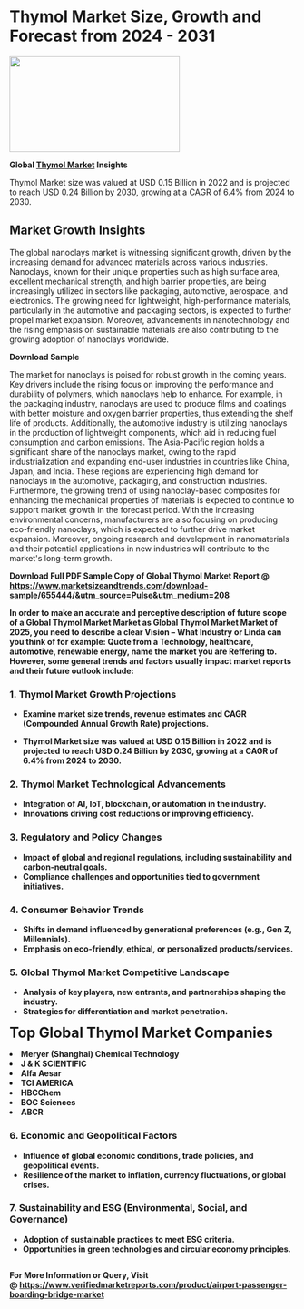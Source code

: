 <H1>Thymol Market Size, Growth and Forecast from 2024 - 2031</H1><img class="aligncenter size-medium wp-image-584254" src="https://thirdeyenews.in/wp-content/uploads/2024/09/Global-Market-Research-300x168.jpeg" alt="" width="300" height="168" /><p><strong>Global&nbsp;<a href="https://www.marketsizeandtrends.com/download-sample/655444/&amp;utm_source=Pulse&amp;utm_medium=208">Thymol Market</a> Insights</strong></p><p>Thymol Market size was valued at USD 0.15 Billion in 2022 and is projected to reach USD 0.24 Billion by 2030, growing at a CAGR of 6.4% from 2024 to 2030.</p><p><h2>Market Growth Insights</h2> <p>The global nanoclays market is witnessing significant growth, driven by the increasing demand for advanced materials across various industries. Nanoclays, known for their unique properties such as high surface area, excellent mechanical strength, and high barrier properties, are being increasingly utilized in sectors like packaging, automotive, aerospace, and electronics. The growing need for lightweight, high-performance materials, particularly in the automotive and packaging sectors, is expected to further propel market expansion. Moreover, advancements in nanotechnology and the rising emphasis on sustainable materials are also contributing to the growing adoption of nanoclays worldwide.</p> <p><strong>Download Sample</strong></p> <p>The market for nanoclays is poised for robust growth in the coming years. Key drivers include the rising focus on improving the performance and durability of polymers, which nanoclays help to enhance. For example, in the packaging industry, nanoclays are used to produce films and coatings with better moisture and oxygen barrier properties, thus extending the shelf life of products. Additionally, the automotive industry is utilizing nanoclays in the production of lightweight components, which aid in reducing fuel consumption and carbon emissions. The Asia-Pacific region holds a significant share of the nanoclays market, owing to the rapid industrialization and expanding end-user industries in countries like China, Japan, and India. These regions are experiencing high demand for nanoclays in the automotive, packaging, and construction industries. Furthermore, the growing trend of using nanoclay-based composites for enhancing the mechanical properties of materials is expected to continue to support market growth in the forecast period. With the increasing environmental concerns, manufacturers are also focusing on producing eco-friendly nanoclays, which is expected to further drive market expansion. Moreover, ongoing research and development in nanomaterials and their potential applications in new industries will contribute to the market's long-term growth.</p> <p><strong></p><p><span class=""><strong>Download Full PDF Sample Copy of Global Thymol Market Report</strong> @ <a href="https://www.marketsizeandtrends.com/download-sample/655444/&amp;utm_source=Pulse&amp;utm_medium=208" target="_blank">https://www.marketsizeandtrends.com/download-sample/655444/&amp;utm_source=Pulse&amp;utm_medium=208</a></span></p><p>In order to make an accurate and perceptive description of future scope of a Global&nbsp;Thymol Market Market as Global&nbsp;Thymol Market Market of 2025, you need to describe a clear Vision &ndash; What Industry or Linda can you think of for example: Quote from a Technology, healthcare, automotive, renewable energy, name the market you are Reffering to. However, some general trends and factors usually impact market reports and their future outlook include:</p><h3>1.&nbsp;<strong>Thymol Market Growth Projections</strong></h3><ul><li>Examine market size trends, revenue estimates and CAGR (Compounded Annual Growth Rate) projections.</li><li><p>Thymol Market size was valued at USD 0.15 Billion in 2022 and is projected to reach USD 0.24 Billion by 2030, growing at a CAGR of 6.4% from 2024 to 2030.</p></li></ul><h3>2.&nbsp;<strong>Thymol Market Technological Advancements</strong></h3><ul><li>Integration of AI, IoT, blockchain, or automation in the industry.</li><li>Innovations driving cost reductions or improving efficiency.</li></ul><h3>3.&nbsp;<strong>Regulatory and Policy Changes</strong></h3><ul><li>Impact of global and regional regulations, including sustainability and carbon-neutral goals.</li><li>Compliance challenges and opportunities tied to government initiatives.</li></ul><h3>4.&nbsp;<strong>Consumer Behavior Trends</strong></h3><ul><li>Shifts in demand influenced by generational preferences (e.g., Gen Z, Millennials).</li><li>Emphasis on eco-friendly, ethical, or personalized products/services.</li></ul><h3>5.&nbsp;<strong>Global Thymol Market Competitive Landscape</strong></h3><ul><li>Analysis of key players, new entrants, and partnerships shaping the industry.</li><li>Strategies for differentiation and market penetration.</li></ul><p data-pm-slice="1 1 []"><span style="color: inherit; font-family: inherit; font-size: 25px;">Top Global Thymol Market Companies</span></p><div class="" data-test-id=""><p><li>Meryer (Shanghai) Chemical Technology</li><li> J & K SCIENTIFIC</li><li> Alfa Aesar</li><li> TCI AMERICA</li><li> HBCChem</li><li> BOC Sciences</li><li> ABCR</li></p></div><h3>6.&nbsp;<strong>Economic and Geopolitical Factors</strong></h3><ul><li>Influence of global economic conditions, trade policies, and geopolitical events.</li><li>Resilience of the market to inflation, currency fluctuations, or global crises.</li></ul><h3>7.&nbsp;<strong>Sustainability and ESG (Environmental, Social, and Governance)</strong></h3><ul><li>Adoption of sustainable practices to meet ESG criteria.</li><li>Opportunities in green technologies and circular economy principles.</li></ul><h2><strong style="font-size: 14px;">For More Information or Query, Visit @&nbsp;</strong><a style="background-color: #ffffff; font-size: 14px;" href="https://www.marketsizeandtrends.com/report/thymol-market/" target="_blank">https://www.verifiedmarketreports.com/product/airport-passenger-boarding-bridge-market</a></h2>
